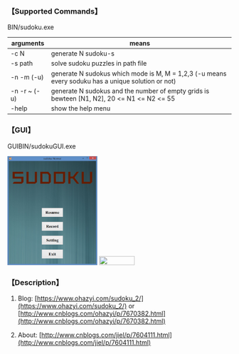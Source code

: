 
### 【Supported Commands】

BIN/sudoku.exe


| arguments | means |
|-----------|-------|
|-c N       | generate N sudoku-s|
|-s path    | solve sudoku puzzles in path file |
|-n <N> -m <M> (-u)  | generate N sudokus which mode is M, M = 1,2,3 (-u means every soduku has a unique solution or not) |
|-n <N> -r <N1>~<N2> (-u) | generate N sudokus and the number of empty grids is bewteen [N1, N2], 20 <= N1 <= N2 <= 55 |
|-help   | show the help menu |
 

### 【GUI】

GUIBIN/sudokuGUI.exe

<img src="1.png" width="40%" height="30%"/>

<img src="2.jpg" width="40%" height="30%"/>
    
### 【Description】

1. Blog: [https://www.ohazyi.com/sudoku_2/](https://www.ohazyi.com/sudoku_2/)  or [http://www.cnblogs.com/ohazyi/p/7670382.html](http://www.cnblogs.com/ohazyi/p/7670382.html)

2. About: [http://www.cnblogs.com/jiel/p/7604111.html](http://www.cnblogs.com/jiel/p/7604111.html)
    






